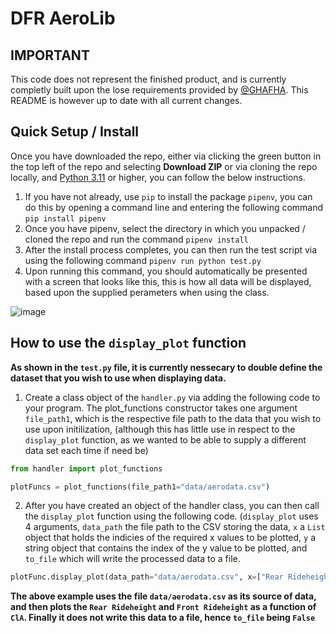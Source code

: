 # DFR AeroLib

## IMPORTANT

This code does not represent the finished product, and is currently completly built upon the lose requirements provided by [@GHAFHA](https://github.com/GHAFHA). This README is however up to date with all current changes.

## Quick Setup / Install

Once you have downloaded the repo, either via clicking the green button in the top left of the repo and selecting **Download ZIP** or via cloning the repo locally, and [Python 3.11](https://www.python.org/downloads/) or higher, you can follow the below instructions.

1. If you have not already, use `pip` to install the package `pipenv`, you can do this by opening a command line and entering the following command `pip install pipenv`
2. Once you have pipenv, select the directory in which you unpacked / cloned the repo and run the command `pipenv install`
3. After the install process completes, you can then run the test script via using the following command `pipenv run python test.py`
4. Upon running this command, you should automatically be presented with a screen that looks like this, this is how all data will be displayed, based upon the supplied perameters when using the class.

![image](https://github.com/DallasFormulaRacing/AeroLib/assets/58915403/f131f85e-100d-4ed7-8d19-d53e289d6926)

## How to use the `display_plot` function

**As shown in the `test.py` file, it is currently nessecary to double define the dataset that you wish to use when displaying data.**

1. Create a class object of the `handler.py` via adding the following code to your program. The plot_functions constructor takes one argument `file_path1`, which is the respective file path to the data that you wish to use upon initilization, (although this has little use in respect to the `display_plot` function, as we wanted to be able to supply a different data set each time if need be)

```py
from handler import plot_functions

plotFuncs = plot_functions(file_path1="data/aerodata.csv")
```

2. After you have created an object of the handler class, you can then call the `display_plot` function using the following code. (`display_plot` uses 4 arguments, `data_path` the file path to the CSV storing the data, `x` a `List` object that holds the indicies of the required x values to be plotted, `y` a string object that contains the index of the y value to be plotted, and `to_file` which will write the processed data to a file.

```py
plotFunc.display_plot(data_path="data/aerodata.csv", x=["Rear Rideheight", "Front Rideheight"], y="ClA", to_file=False)
```

**The above example uses the file `data/aerodata.csv` as its source of data, and then plots the `Rear Rideheight` and `Front Rideheight` as a function of `ClA`. Finally it does not write this data to a file, hence `to_file` being `False`**
